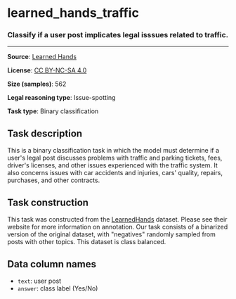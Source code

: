 # learned_hands_traffic

### Classify if a user post implicates legal isssues related to traffic.
---



**Source**: [Learned Hands](https://spot.suffolklitlab.org/data/#learnedhands)

**License**: [CC BY-NC-SA 4.0](https://creativecommons.org/licenses/by-nc-sa/4.0/)

**Size (samples)**: 562

**Legal reasoning type**: Issue-spotting

**Task type**: Binary classification

## Task description

This is a binary classification task in which the model must determine if a user's legal post discusses problems with traffic and parking tickets, fees, driver's licenses, and other issues experienced with the traffic system. It also concerns issues with car accidents and injuries, cars' quality, repairs, purchases, and other contracts.

## Task construction

This task was constructed from the [LearnedHands](https://suffolklitlab.org/) dataset. Please see their website for more information on annotation. Our task consists of a binarized version of the original dataset, with "negatives" randomly sampled from posts with other topics. This dataset is class balanced.

## Data column names

- `text`: user post
- `answer`: class label (Yes/No)